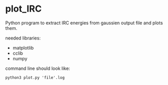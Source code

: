 # plot_IRC
Python program to extract IRC energies from gaussien output file and plots them. <br />

needed libraries:
- matplotlib
- cclib
- numpy

command line should look like:
```
python3 plot.py 'file'.log
```

